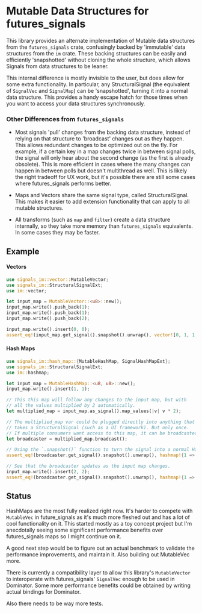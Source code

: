 # Mutable Data Structures for futures_signals

This library provides an alternate implementation of Mutable data structures from the
`futures_signals` crate, confusingly backed by 'immutable' data structures from the `im`
crate. These backing structures can be easily and efficiently 'snapshotted' without
cloning the whole structure, which allows Signals from data structures to be leaner.

This internal difference is mostly invisible to the user, but does allow for some extra
functionality. In particular, any StructuralSignal (the equivalent of `SignalVec` and
`SignalMap`) can be 'snapshotted', turning it into a normal data structure. This
provides a handy escape hatch for those times when you want to access your data
structures synchronously.

### Other Differences from `futures_signals`

* Most signals 'pull' changes from the backing data structure, instead of relying on that
  structure to 'broadcast' changes out as they happen. This allows redundant changes to be
  optimized out on the fly. For example, if a certain key in a map changes twice in
  between signal polls, the signal will only hear about the second change (as the first is
  already obsolete). This is more efficient in cases where the many changes can happen in
  between polls but doesn't multithread as well. This is likely the right tradeoff for UX
  work, but it's possible there are still some cases where futures_signals performs better.

* Maps and Vectors share the same signal type, called StructuralSignal. This makes it easier
  to add extension functionality that can apply to all mutable structures.

* All transforms (such as `map` and `filter`) create a data structure internally, so they
  take more memory than `futures_signals` equivalents. In some cases they may be faster.

## Example

#### Vectors

```rust
use signals_im::vector::MutableVector;
use signals_im::StructuralSignalExt;
use im::vector;

let input_map = MutableVector::<u8>::new();
input_map.write().push_back(1);
input_map.write().push_back(1);
input_map.write().push_back(2);

input_map.write().insert(0, 0);
assert_eq!(input_map.get_signal().snapshot().unwrap(), vector![0, 1, 1, 2]);
```

#### Hash Maps

```rust
use signals_im::hash_map::{MutableHashMap, SignalHashMapExt};
use signals_im::StructuralSignalExt;
use im::hashmap;

let input_map = MutableHashMap::<u8, u8>::new();
input_map.write().insert(1, 1);

// This this map will follow any changes to the input map, but with
// all the values multiplied by 2 automatically.
let multiplied_map = input_map.as_signal().map_values(|v| v * 2);

// The multiplied_map var could be plugged directly into anything that
// takes a StructuralSignal (such as a UI framework). But only once.
// If multiple consumers want access to this map, it can be broadcasted.
let broadcaster = multiplied_map.broadcast();

// Using the `.snapshot()` function to turn the signal into a normal HashMap
assert_eq!(broadcaster.get_signal().snapshot().unwrap(), hashmap!{1 => 2});

// See that the broadcaster updates as the input map changes.
input_map.write().insert(2, 2);
assert_eq!(broadcaster.get_signal().snapshot().unwrap(), hashmap!{1 => 2, 2 => 4});
```

## Status

HashMaps are the most fully realized right now. It's harder to compete with `MutableVec`
in future_signals as it's much more fleshed out and has a lot of cool functionality on
it. This started mostly as a toy concept project but I'm anecdotally seeing some
significant performance benefits over futures_signals maps so I might continue on it.

A good next step would be to figure out an actual benchmark to validate the performance
improvements, and maintain it. Also building out MutableVec more.

There is currently a compatibility layer to allow this library's `MutableVector` to
interoperate with futures_signals' `SignalVec` enough to be used in Dominator. Some
more performance benefits could be obtained by writing actual bindings for Dominator.

Also there needs to be way more tests.